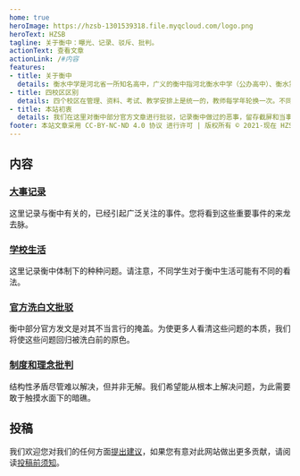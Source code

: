 ```yaml
---
home: true
heroImage: https://hzsb-1301539318.file.myqcloud.com/logo.png
heroText: HZSB
tagline: 关于衡中：曝光、记录、驳斥、批判。
actionText: 查看文章
actionLink: /#内容
features:
- title: 关于衡中
  details: 衡水中学是河北省一所知名高中，广义的衡中指河北衡水中学（公办高中）、衡水第一中学（民办高中）、衡水中学实验学校（民办初高中）、 衡水滏阳中学（民办高中），四个校区；狭义的衡中仅指河北衡水中学。
- title: 四校区区别
  details: 四个校区在管理、资料、考试、教学安排上是统一的，教师每学年轮换一次。不同校区的区别在于生源、管理细节、硬件条件等。
- title: 本站初衷
  details: 我们在这里对衡中部分官方文章进行批驳，记录衡中做过的恶事，留存截屏和当事人叙述证据，记录衡中生活细节，批判一些不合理的理念和制度。让大家对衡中有多方面的了解和思考。
footer: 本站文章采用 CC-BY-NC-ND 4.0 协议 进行许可 | 版权所有 © 2021-现在 HZSB编辑组
---
```


## 内容
### [大事记录](/event/)

这里记录与衡中有关的，已经引起广泛关注的事件。您将看到这些重要事件的来龙去脉。

### [学校生活](/campus/)

这里记录衡中体制下的种种问题。请注意，不同学生对于衡中生活可能有不同的看法。

### [官方洗白文批驳](/refute/)

衡中部分官方发文是对其不当言行的掩盖。为使更多人看清这些问题的本质，我们将使这些问题回归被洗白前的原色。

### [制度和理念批判](/system/)

结构性矛盾尽管难以解决，但并非无解。我们希望能从根本上解决问题，为此需要敢于触摸水面下的暗礁。

## 投稿

我们欢迎您对我们的任何方面[提出建议](mailto:sbhszx@hotmail.com)，如果您有意对此网站做出更多贡献，请阅读[投稿前须知](./contribute.md)。
